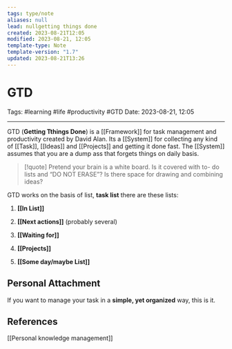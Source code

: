 ```yaml
---
tags: type/note
aliases: null
lead: nullgetting things done
created: 2023-08-21T12:05
modified: 2023-08-21, 12:05
template-type: Note
template-version: "1.7"
updated: 2023-08-21T13:26
---
```


# GTD

Tags: #learning #life #productivity #GTD
Date: 2023-08-21, 12:05

---

GTD (**Getting Tthings Done**) is a [[Framework]] for task management and productivity created by David Alan. Its a [[System]] for collecting any kind of [[Task]], [[Ideas]] and [[Projects]] and getting it done fast. The [[System]] assumes that you are a dump ass that forgets things on daily basis. 

> [!quote]
> Pretend your brain is a white board. Is it covered with to-
> do lists and “DO NOT ERASE”? Is there space for drawing and 
> combining ideas?

GTD works on the basis of list, **task list** there are these lists:

1. **[[In List]]**

2. **[[Next actions]]** (probably several)

3. **[[Waiting for]]**

4. **[[Projects]]**

5. **[[Some day/maybe List]]**

## Personal Attachment

If you want to manage your task in a **simple, yet organized** way, this is it.

## References

[[Personal knowledge management]]
